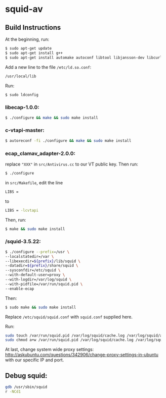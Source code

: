 # squid-av

## Build Instructions

At the beginning, run:
```sh
$ sudo apt-get update
$ sudo apt-get install g++
$ sudo apt-get install automake autoconf libtool libjansson-dev libcurl4-openssl-dev
```

Add a new line to the file `/etc/ld.so.conf`: 
```sh
/usr/local/lib
```
Run:
```sh
$ sudo ldconfig
```


### libecap-1.0.0:

```sh
$ ./configure && make && sudo make install
```


### c-vtapi-master:

```sh
$ autoreconf -fi ./configure && make && sudo make install
```


### ecap_clamav_adapter-2.0.0:

replace `"XXX"` in `src/Antivirus.cc` to our VT public key. Then run:
```sh
$ ./configure
```
in `src/Makefile`, edit the line 
```sh
LIBS = 
```
to
```sh 
LIBS = -lcvtapi
```
Then, run:
```sh
$ make && sudo make install
```


### /squid-3.5.22:

```sh
$ ./configure --prefix=/usr \
--localstatedir=/var \
--libexecdir=${prefix}/lib/squid \
--datadir=${prefix}/share/squid \
--sysconfdir=/etc/squid \
--with-default-user=proxy \
--with-logdir=/var/log/squid \
--with-pidfile=/var/run/squid.pid \
--enable-ecap
```
Then:
```sh
$ sudo make && sudo make install
```
Replace `/etc/squid/squid.conf` with `squid.conf` supplied here.

Run:
```sh
sudo touch /var/run/squid.pid /var/log/squid/cache.log /var/log/squid/access.log 
sudo chmod a+w /var/run/squid.pid /var/log/squid/cache.log /var/log/squid/access.log 
```

At last, change system wide proxy settings:
http://askubuntu.com/questions/342906/change-proxy-settings-in-ubuntu
with our specific IP and port.


## Debug squid:

```sh
gdb /usr/sbin/squid
r -NCd1
```
